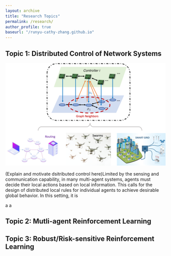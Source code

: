 ```yaml
---
layout: archive
title: "Research Topics"
permalink: /research/
author_profile: true
baseurl: "/runyu-cathy-zhang.github.io"
---
```


Topic 1: Distributed Control of Network Systems
----
![distributed](/images/distributed-control.png) 

(Explain and motivate dsitributed control here)Limited by the sensing and communication capability, in many multi-agent systems, agents must decide their local actions based on local information. This calls for the design of distributed local rules for individual agents to achieve desirable global behavior.
In this setting, it is 

<span>a </span> <span>a </span> 




Topic 2: Mutli-agent Reinforcement Learning
----


Topic 3:  Robust/Risk-sensitive Reinforcement Learning
----

